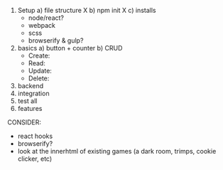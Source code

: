 1) Setup
  a) file structure X
  b) npm init X
  c) installs
    - node/react?
    - webpack
    - scss
    - browserify & gulp?
2) basics
  a) button + counter
  b) CRUD
    - Create: 
    - Read:
    - Update:
    - Delete:
3) backend
4) integration
5) test all
6) features

CONSIDER:
- react hooks
- browserify?
- look at the innerhtml of existing games (a dark room, trimps, cookie clicker, etc)